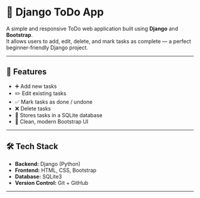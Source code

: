 # 📝 Django ToDo App

A simple and responsive ToDo web application built using **Django** and **Bootstrap**.  
It allows users to add, edit, delete, and mark tasks as complete — a perfect beginner-friendly Django project.

---

## 🚀 Features

- ➕ Add new tasks  
- ✏️ Edit existing tasks  
- ✅ Mark tasks as done / undone  
- ❌ Delete tasks  
- 💾 Stores tasks in a SQLite database  
- 🎨 Clean, modern Bootstrap UI

---

## 🛠️ Tech Stack

- **Backend:** Django (Python)
- **Frontend:** HTML, CSS, Bootstrap
- **Database:** SQLite3
- **Version Control:** Git + GitHub

---
